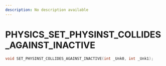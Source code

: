 ```yaml
---
description: No description available 
---
```


# PHYSICS\_SET_PHYSINST_COLLIDES_AGAINST_INACTIVE

```cpp
void SET_PHYSINST_COLLIDES_AGAINST_INACTIVE(int _Unk0, int _Unk1);
```